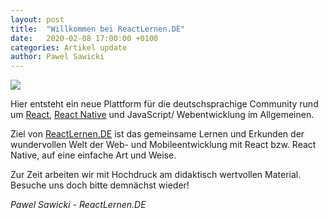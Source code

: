 ```yaml
---
layout: post
title:  "Willkommen bei ReactLernen.DE"
date:   2020-02-08 17:00:00 +0100
categories: Artikel update
author: Pawel Sawicki
---
```

![](/assets/reactjs.svg)

Hier entsteht ein neue Plattform für die deutschsprachige Community rund um [React](https://reactjs.org/), [React Native](https://reactnative.dev/) und JavaScript/ Webentwicklung im Allgemeinen.

Ziel von [ReactLernen.DE](https://reactlernen.de) ist das gemeinsame Lernen und Erkunden der wundervollen Welt der Web- und Mobileentwicklung mit React bzw. React Native, auf eine einfache Art und Weise.

Zur Zeit arbeiten wir mit Hochdruck am didaktisch wertvollen Material. Besuche uns doch bitte demnächst wieder! 

*Pawel Sawicki - ReactLernen.DE*




